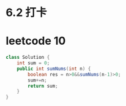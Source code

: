 # 6.2 打卡
# leetcode 10
```java
class Solution {
    int sum = 0;
    public int sumNums(int n) {
        boolean res = n>0&&sumNums(n-1)>0;
        sum+=n;
        return sum;
    }
}
```

